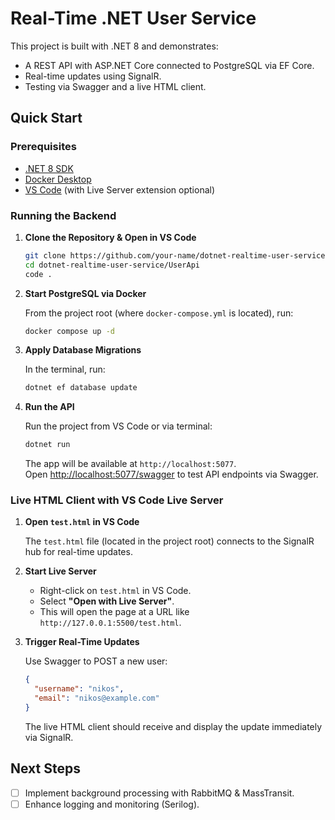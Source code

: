 # Real-Time .NET User Service

This project is built with .NET 8 and demonstrates:
- A REST API with ASP.NET Core connected to PostgreSQL via EF Core.
- Real-time updates using SignalR.
- Testing via Swagger and a live HTML client.

## Quick Start

### Prerequisites
- [.NET 8 SDK](https://dotnet.microsoft.com/download)
- [Docker Desktop](https://www.docker.com/products/docker-desktop)
- [VS Code](https://code.visualstudio.com/) (with Live Server extension optional)

### Running the Backend

1. **Clone the Repository & Open in VS Code**

   ```bash
   git clone https://github.com/your-name/dotnet-realtime-user-service.git
   cd dotnet-realtime-user-service/UserApi
   code .
   ```

2. **Start PostgreSQL via Docker**

   From the project root (where `docker-compose.yml` is located), run:

   ```bash
   docker compose up -d
   ```

3. **Apply Database Migrations**

   In the terminal, run:

   ```bash
   dotnet ef database update
   ```

4. **Run the API**

   Run the project from VS Code or via terminal:

   ```bash
   dotnet run
   ```

   The app will be available at `http://localhost:5077`.  
   Open [http://localhost:5077/swagger](http://localhost:5077/swagger) to test API endpoints via Swagger.

### Live HTML Client with VS Code Live Server

1. **Open `test.html` in VS Code**

   The `test.html` file (located in the project root) connects to the SignalR hub for real-time updates.

2. **Start Live Server**

    - Right-click on `test.html` in VS Code.
    - Select **"Open with Live Server"**.
    - This will open the page at a URL like `http://127.0.0.1:5500/test.html`.

3. **Trigger Real-Time Updates**

   Use Swagger to POST a new user:
   ```json
   {
     "username": "nikos",
     "email": "nikos@example.com"
   }
   ```
   The live HTML client should receive and display the update immediately via SignalR.

## Next Steps

- [ ] Implement background processing with RabbitMQ & MassTransit.
- [ ] Enhance logging and monitoring (Serilog).
